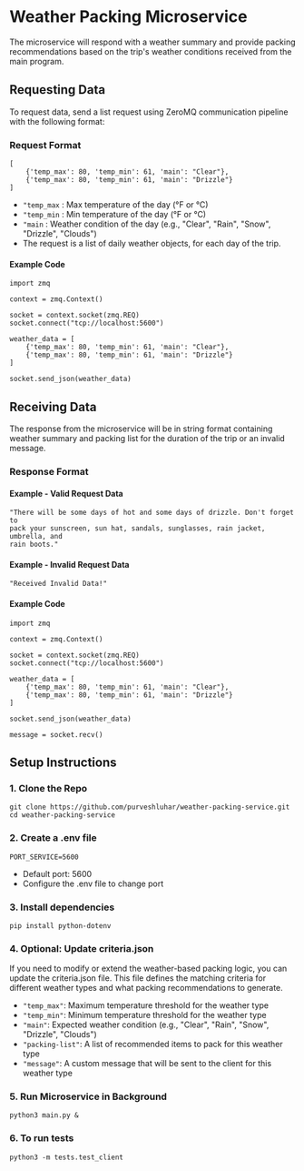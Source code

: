 # Weather Packing Microservice
The microservice will respond with a weather summary and provide packing recommendations based on the trip's weather conditions received from the main program.

## Requesting Data

To request data, send a list request using ZeroMQ communication pipeline 
with the following format:
### Request Format
```
[
    {'temp_max': 80, 'temp_min': 61, 'main': "Clear"}, 
    {'temp_max': 80, 'temp_min': 61, 'main': "Drizzle"}
]
```

- `"temp_max` : Max temperature of the day (°F or °C)
- `"temp_min` : Min temperature of the day (°F or °C)
- `"main` : Weather condition of the day (e.g., "Clear", "Rain", "Snow", 
  "Drizzle", "Clouds")
- The request is a list of daily weather objects, for each day of the trip.
#### Example Code
```
import zmq

context = zmq.Context()

socket = context.socket(zmq.REQ)
socket.connect("tcp://localhost:5600")

weather_data = [
    {'temp_max': 80, 'temp_min': 61, 'main': "Clear"},
    {'temp_max': 80, 'temp_min': 61, 'main': "Drizzle"}
]

socket.send_json(weather_data)
```

## Receiving Data
The response from the microservice will be in string format containing 
weather summary and packing list for the duration of the trip or an invalid 
message.
### Response Format
#### Example - Valid Request Data
```
"There will be some days of hot and some days of drizzle. Don't forget to 
pack your sunscreen, sun hat, sandals, sunglasses, rain jacket, umbrella, and 
rain boots."
```
#### Example - Invalid Request Data
```
"Received Invalid Data!"
```
#### Example Code
```
import zmq

context = zmq.Context()

socket = context.socket(zmq.REQ)
socket.connect("tcp://localhost:5600")

weather_data = [
    {'temp_max': 80, 'temp_min': 61, 'main': "Clear"},
    {'temp_max': 80, 'temp_min': 61, 'main': "Drizzle"}
]

socket.send_json(weather_data)

message = socket.recv()
```

## Setup Instructions
### 1. Clone the Repo
```
git clone https://github.com/purveshluhar/weather-packing-service.git
cd weather-packing-service
```
### 2. Create a .env file
```
PORT_SERVICE=5600
```
- Default port: 5600
- Configure the .env file to change port
### 3. Install dependencies
```
pip install python-dotenv
```
### 4. Optional: Update criteria.json
If you need to modify or extend the weather-based packing logic, you can update 
the criteria.json file.
This file defines the matching criteria for different weather types and 
what packing recommendations to generate.

- `"temp_max"`: Maximum temperature threshold for the weather type 
- `"temp_min"`: Minimum temperature threshold for the weather type
- `"main"`: Expected weather condition (e.g., "Clear", "Rain", "Snow", 
  "Drizzle", "Clouds")
- `"packing-list"`: A list of recommended items to pack for this weather type
- `"message"`: A custom message that will be sent to the client for this 
weather type
### 5. Run Microservice in Background
```
python3 main.py &
```
### 6. To run tests
```
python3 -m tests.test_client
```